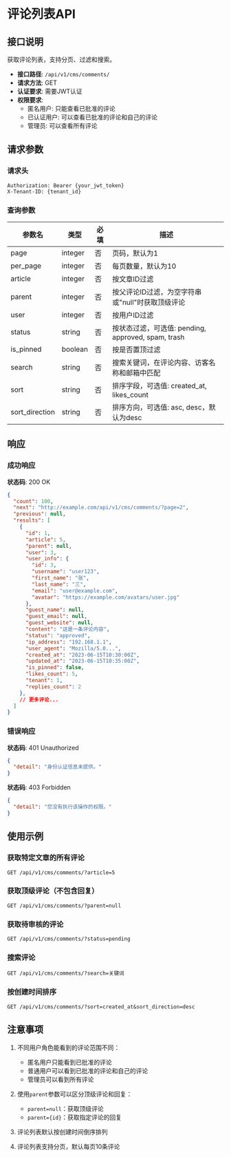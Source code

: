 # 评论列表API

## 接口说明

获取评论列表，支持分页、过滤和搜索。

- **接口路径**: `/api/v1/cms/comments/`
- **请求方法**: GET
- **认证要求**: 需要JWT认证
- **权限要求**: 
  - 匿名用户: 只能查看已批准的评论
  - 已认证用户: 可以查看已批准的评论和自己的评论
  - 管理员: 可以查看所有评论

## 请求参数

### 请求头

```
Authorization: Bearer {your_jwt_token}
X-Tenant-ID: {tenant_id}
```

### 查询参数

| 参数名         | 类型    | 必填 | 描述                                                |
|----------------|---------|------|-----------------------------------------------------|
| page           | integer | 否   | 页码，默认为1                                       |
| per_page       | integer | 否   | 每页数量，默认为10                                  |
| article        | integer | 否   | 按文章ID过滤                                        |
| parent         | integer | 否   | 按父评论ID过滤，为空字符串或"null"时获取顶级评论    |
| user           | integer | 否   | 按用户ID过滤                                        |
| status         | string  | 否   | 按状态过滤，可选值: pending, approved, spam, trash  |
| is_pinned      | boolean | 否   | 按是否置顶过滤                                      |
| search         | string  | 否   | 搜索关键词，在评论内容、访客名称和邮箱中匹配        |
| sort           | string  | 否   | 排序字段，可选值: created_at, likes_count           |
| sort_direction | string  | 否   | 排序方向，可选值: asc, desc，默认为desc             |

## 响应

### 成功响应

**状态码**: 200 OK

```json
{
  "count": 100,
  "next": "http://example.com/api/v1/cms/comments/?page=2",
  "previous": null,
  "results": [
    {
      "id": 1,
      "article": 5,
      "parent": null,
      "user": 3,
      "user_info": {
        "id": 3,
        "username": "user123",
        "first_name": "张",
        "last_name": "三",
        "email": "user@example.com",
        "avatar": "https://example.com/avatars/user.jpg"
      },
      "guest_name": null,
      "guest_email": null,
      "guest_website": null,
      "content": "这是一条评论内容",
      "status": "approved",
      "ip_address": "192.168.1.1",
      "user_agent": "Mozilla/5.0...",
      "created_at": "2023-06-15T10:30:00Z",
      "updated_at": "2023-06-15T10:35:00Z",
      "is_pinned": false,
      "likes_count": 5,
      "tenant": 1,
      "replies_count": 2
    },
    // 更多评论...
  ]
}
```

### 错误响应

**状态码**: 401 Unauthorized

```json
{
  "detail": "身份认证信息未提供。"
}
```

**状态码**: 403 Forbidden

```json
{
  "detail": "您没有执行该操作的权限。"
}
```

## 使用示例

### 获取特定文章的所有评论

```
GET /api/v1/cms/comments/?article=5
```

### 获取顶级评论（不包含回复）

```
GET /api/v1/cms/comments/?parent=null
```

### 获取待审核的评论

```
GET /api/v1/cms/comments/?status=pending
```

### 搜索评论

```
GET /api/v1/cms/comments/?search=关键词
```

### 按创建时间排序

```
GET /api/v1/cms/comments/?sort=created_at&sort_direction=desc
```

## 注意事项

1. 不同用户角色能看到的评论范围不同：
   - 匿名用户只能看到已批准的评论
   - 普通用户可以看到已批准的评论和自己的评论
   - 管理员可以看到所有评论

2. 使用`parent`参数可以区分顶级评论和回复：
   - `parent=null`：获取顶级评论
   - `parent={id}`：获取指定评论的回复

3. 评论列表默认按创建时间倒序排列

4. 评论列表支持分页，默认每页10条评论 